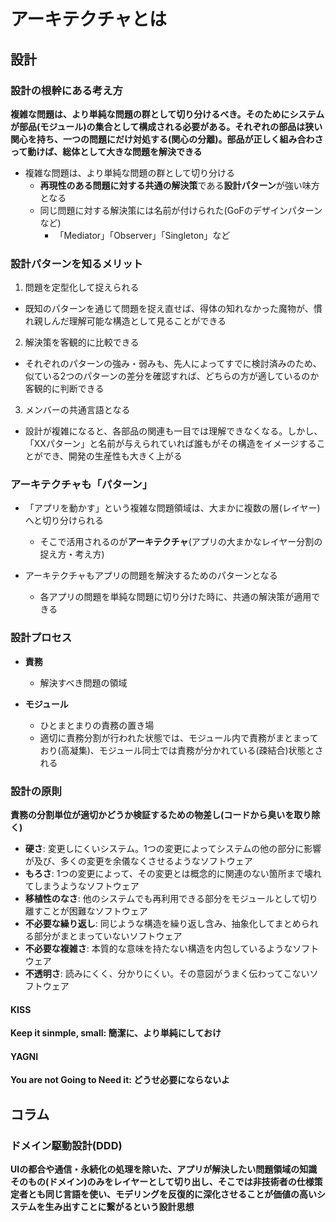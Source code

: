 # アーキテクチャとは

## 設計

### 設計の根幹にある考え方

**複雑な問題は、より単純な問題の群として切り分けるべき。そのためにシステムが部品(モジュール)の集合として構成される必要がある。それぞれの部品は狭い関心を持ち、一つの問題にだけ対処する(関心の分離)。部品が正しく組み合わさって動けば、総体として大きな問題を解決できる**

* 複雑な問題は、より単純な問題の群として切り分ける
  * **再現性のある問題に対する共通の解決策**である**設計パターン**が強い味方となる
  * 同じ問題に対する解決策には名前が付けられた(GoFのデザインパターンなど)
    * 「Mediator」「Observer」「Singleton」など

### 設計パターンを知るメリット

1. 問題を定型化して捉えられる

* 既知のパターンを通じて問題を捉え直せば、得体の知れなかった魔物が、慣れ親しんだ理解可能な構造として見ることができる

2. 解決策を客観的に比較できる

* それぞれのパターンの強み・弱みも、先人によってすでに検討済みのため、似ている2つのパターンの差分を確認すれば、どちらの方が適しているのか客観的に判断できる

3. メンバーの共通言語となる

* 設計が複雑になると、各部品の関連も一目では理解できなくなる。しかし、「XXパターン」と名前が与えられていれば誰もがその構造をイメージすることができ、開発の生産性も大きく上がる

### アーキテクチャも「パターン」

* 「アプリを動かす」という複雑な問題領域は、大まかに複数の層(レイヤー)へと切り分けられる
  * そこで活用されるのが**アーキテクチャ**(アプリの大まかなレイヤー分割の捉え方・考え方)

* アーキテクチャもアプリの問題を解決するためのパターンとなる
  * 各アプリの問題を単純な問題に切り分けた時に、共通の解決策が適用できる

### 設計プロセス

* **責務**
  * 解決すべき問題の領域

* **モジュール**
  * ひとまとまりの責務の置き場
  * 適切に責務分割が行われた状態では、モジュール内で責務がまとまっており(高凝集)、モジュール同士では責務が分かれている(疎結合)状態とされる

### 設計の原則

**責務の分割単位が適切かどうか検証するための物差し(コードから臭いを取り除く)**

* **硬さ**: 変更しにくいシステム。1つの変更によってシステムの他の部分に影響が及び、多くの変更を余儀なくさせるようなソフトウェア
* **もろさ**: 1つの変更によって、その変更とは概念的に関連のない箇所まで壊れてしまうようなソフトウェア
* **移植性のなさ**: 他のシステムでも再利用できる部分をモジュールとして切り離すことが困難なソフトウェア
* **不必要な繰り返し**: 同じような構造を繰り返し含み、抽象化してまとめられる部分がまとまっていないソフトウェア
* **不必要な複雑さ**: 本質的な意味を持たない構造を内包しているようなソフトウェア
* **不透明さ**: 読みにくく、分かりにくい。その意図がうまく伝わってこないソフトウェア

#### KISS

**Keep it sinmple, small: 簡潔に、より単純にしておけ**

#### YAGNI

**You are not Going to Need it: どうせ必要にならないよ**

## コラム

### ドメイン駆動設計(DDD)

**UIの都合や通信・永続化の処理を除いた、アプリが解決したい問題領域の知識そのもの(ドメイン)のみをレイヤーとして切り出し、そこでは非技術者の仕様策定者とも同じ言語を使い、モデリングを反復的に深化させることが価値の高いシステムを生み出すことに繋がるという設計思想**